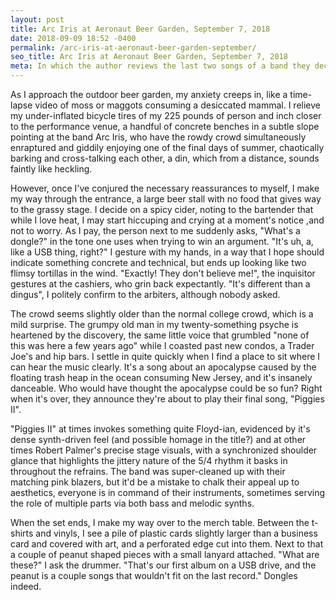 ```yaml
---
layout: post
title: Arc Iris at Aeronaut Beer Garden, September 7, 2018
date: 2018-09-09 18:52 -0400
permalink: /arc-iris-at-aeronaut-beer-garden-september/
seo_title: Arc Iris at Aeronaut Beer Garden, September 7, 2018
meta: In which the author reviews the last two songs of a band they decided to see at the last minute on a regular old Friday.
---
```


As I approach the outdoor beer garden, my anxiety creeps in, like a time-lapse video of moss or maggots consuming a desiccated mammal. I relieve my under-inflated bicycle tires of my 225 pounds of person and inch closer to the performance venue, a handful of concrete benches in a subtle slope pointing at the band Arc Iris, who have the rowdy crowd simultaneously enraptured and giddily enjoying one of the final days of summer, chaotically barking and cross-talking each other, a din, which from a distance, sounds faintly like heckling.

However, once I've conjured the necessary reassurances to myself, I make my way through the entrance, a large beer stall with no food that gives way to the grassy stage. I decide on a spicy cider, noting to the bartender that while I love heat, I may start hiccuping and crying at a moment's notice ,and not to worry. As I pay, the person next to me suddenly asks, "What's a dongle?" in the tone one uses when trying to win an argument. "It's uh, a, like a USB thing, right?" I gesture with my hands, in a way that I hope should indicate something concrete and technical, but ends up looking like two flimsy tortillas in the wind. "Exactly! They don't believe me!", the inquisitor gestures at the cashiers, who grin back expectantly. "It's different than a dingus", I politely confirm to the arbiters, although nobody asked.

The crowd seems slightly older than the normal college crowd, which is a mild surprise. The grumpy old man in my twenty-something psyche is heartened by the discovery, the same little voice that grumbled "none of this was here a few years ago" while I coasted past new condos, a Trader Joe's and hip bars. I settle in quite quickly when I find a place to sit where I can hear the music clearly. It's a song about an apocalypse caused by the floating trash heap in the ocean consuming New Jersey, and it's insanely danceable. Who would have thought the apocalypse could be so fun? Right when it's over, they announce they're about to play their final song, "Piggies II".

"Piggies II" at times invokes something quite Floyd-ian, evidenced by it's dense synth-driven feel (and possible homage in the title?) and at other times Robert Palmer's precise stage visuals, with a synchronized shoulder glance that highlights the jittery nature of the 5/4 rhythm it basks in throughout the refrains. The band was super-cleaned up with their matching pink blazers, but it'd be a mistake to chalk their appeal up to aesthetics, everyone is in command of their instruments, sometimes serving the role of multiple parts via both bass and melodic synths.

When the set ends, I make my way over to the merch table. Between the t-shirts and vinyls, I see a pile of plastic cards slightly larger than a business card and covered with art, and a perforated edge cut into them. Next to that a couple of peanut shaped pieces with a small lanyard attached. "What are these?" I ask the drummer. "That's our first album on a USB drive, and the peanut is a couple songs that wouldn't fit on the last record." Dongles indeed.

